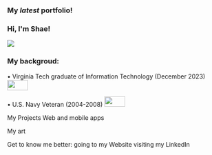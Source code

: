<h3> My <em>latest</em> portfolio!</h3>
<h3> Hi, I'm Shae!</h3>
<p>
    <img src="https://github.com/callmeShae/Personal_Files/blob/main/~me/current%20portfolio/intro.jpg"/></a>
</p>

<h3>My backgroud: </h3>
<p>       •	Virginia Tech graduate of Information Technology (December 2023) 
    <img src="https://upload.wikimedia.org/wikipedia/commons/6/60/Virginia_Tech_Hokies_logo.svg" height="24" width="48"/></a>

<p>       •	U.S. Navy Veteran (2004-2008) 
        <img src="https://github.com/callmeShae/Personal_Files/blob/main/Navy%20Veteran/us-navy-engineman-decal-5-removebg-preview.png" height="24" width="48"/></a>



My Projects 
Web and mobile apps

My art

Get to know me better:
  going to my Website
  visiting my LinkedIn


